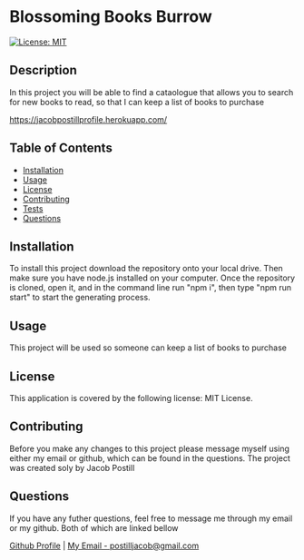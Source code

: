 # Blossoming Books Burrow
[![License: MIT](https://img.shields.io/badge/License-MIT-yellow.svg)](https://opensource.org/licenses/MIT)
    
## Description

In this project you will be able to find a cataologue that allows you to search for new books to read, so that I can keep a list of books to purchase

https://jacobpostillprofile.herokuapp.com/

## Table of Contents

- [Installation](#installation)
- [Usage](#usage)
- [License](#license)
- [Contributing](#contributing)
- [Tests](#tests)
- [Questions](#questions)


## Installation

To install this project download the repository onto your local drive. Then make sure you have node.js installed on your computer. Once the repository is cloned, open it, and in the command line run "npm i", then type "npm run start" to start the generating process. 

## Usage 

This project will be used so someone can keep a list of books to purchase

## License

This application is covered by the following license: MIT License.

## Contributing

Before you make any changes to this project please message myself using either my email or github, which can be found in the questions. The project was created soly by Jacob Postill


## Questions

If you have any futher questions, feel free to message me through my email or my github. Both of which are linked bellow

[Github Profile](https://github.com/jacobpostill ) | 
[My Email - postilljacob@gmail.com](mailto:postilljacob@gmail.com)